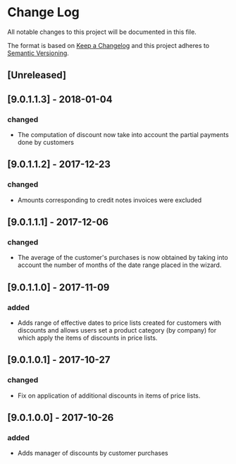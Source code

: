 # Change Log
All notable changes to this project will be documented in this file.

The format is based on [Keep a Changelog](http://keepachangelog.com/)
and this project adheres to [Semantic Versioning](http://semver.org/).

## [Unreleased]

## [9.0.1.1.3] - 2018-01-04
### changed
- The computation of discount now take into account the partial payments done by customers

## [9.0.1.1.2] - 2017-12-23
### changed
- Amounts corresponding to credit notes invoices were excluded

## [9.0.1.1.1] - 2017-12-06
### changed
- The average of the customer's purchases is now obtained by taking into account the number of months of the date range placed in the wizard.

## [9.0.1.1.0] - 2017-11-09
### added
- Adds range of effective dates to price lists created for customers with discounts and allows users set a product category (by company) for which apply the items of discounts in price lists.

## [9.0.1.0.1] - 2017-10-27
### changed
- Fix on application of additional discounts in items of price lists.

## [9.0.1.0.0] - 2017-10-26
### added
- Adds manager of discounts by customer purchases
